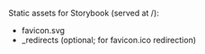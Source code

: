 Static assets for Storybook (served at /):

- favicon.svg
- \_redirects (optional; for favicon.ico redirection)
